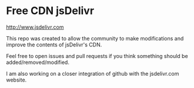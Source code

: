 Free CDN jsDelivr
========

http://www.jsdelivr.com

This repo was created to allow the community to make modifications and improve the contents of jsDelivr's CDN.

Feel free to open issues and pull requests if you think something should be added/removed/modified.

I am also working on a closer integration of github with the jsdelivr.com website.
